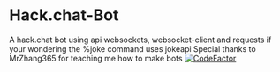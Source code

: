 # Hack.chat-Bot
A hack.chat bot using api websockets, websocket-client and requests if your wondering the %joke command uses jokeapi
Special thanks to MrZhang365 for teaching me how to make bots
[![CodeFactor](https://www.codefactor.io/repository/github/ttrmaniac/hack.chat-bot/badge)](https://www.codefactor.io/repository/github/ttrmaniac/hack.chat-bot)

